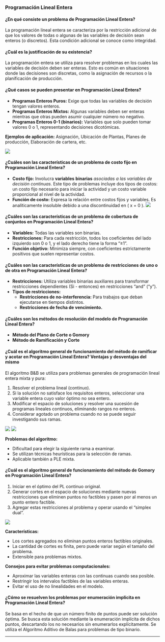 

### Programación Lineal Entera

#### ¿En qué consiste un problema de Programación Lineal Entera?
La programación lineal entera se caracteriza por la restricción adicional de que los valores de todas o algunas de las variables de decisión sean enteros (o discretos). Esta condición adicional se conoce como integridad.

#### ¿Cuál es la justificación de su existencia?
La programación entera se utiliza para resolver problemas en los cuales las variables de decisión deben ser enteras. Esto es común en situaciones donde las decisiones son discretas, como la asignación de recursos o la planificación de producción.

#### ¿Qué casos se pueden presentar en Programación Lineal Entera?
- **Programas Enteros Puros:** Exige que todas las variables de decisión tengan valores enteros.
- **Programas Enteros Mixtos:** Algunas variables deben ser enteras mientras que otras pueden asumir cualquier número no negativo.
- **Programas Enteros 0-1 (binarios):** Variables que solo pueden tomar valores 0 o 1, representando decisiones dicotómicas.

**Ejemplos de aplicación:** Asignación, Ubicación de Plantas, Planes de producción, Elaboración de cartera, etc.

![](https://lh7-us.googleusercontent.com/docsz/AD_4nXdlUUlz_p14Mu_dpMMHiI6aoD-ZxSZoss3w9AqSHcF3pRDR5T4G58r9W5h1clsTHu0qg9GuGpDbeT3FXY0dgny1emQWAbVSZ6hgw4TAQrYUd83FsH2-91fN10dU56NU1pUUHApYH_RRglLqh3-lFjRqPEdK?key=iTPa6W9OMH7L3aG9DQ3z0g)

#### ¿Cuáles son las características de un problema de costo fijo en Programación Lineal Entera?
- **Costo fijo:** Involucra **variables** **binarias** *asociadas a las variables de decisión continuas*. Este tipo de problemas incluye dos tipos de costos: un costo fijo necesario para iniciar la actividad y un costo variable proporcional al nivel de la actividad.
- **Función de costo:** Expresa la relación entre costos fijos y variables. Es analíticamente insoluble debido a una discontinuidad en \( x = 0 \).
**![](https://lh7-us.googleusercontent.com/docsz/AD_4nXcWRPMRCZWiGbEABl_TYQKPMJuI61m50NgCjHSjz0Nfyo_SIIyVx2EwBUEAvZOyjMSYGeHSlS1VoCU52iEXvLVWyRzFLVxrCNcU9uixKlmrhbExtCx5otFPvNCvQfADmM1viwDc1XKRRPiLMrNCNhVJJxo?key=iTPa6W9OMH7L3aG9DQ3z0g)**
#### ¿Cuáles son las características de un problema de cobertura de conjuntos en Programación Lineal Entera?
- **Variables:** Todas las variables son binarias.
- **Restricciones:** Para cada restricción, todos los coeficientes del lado izquierdo son 0 o 1, y el lado derecho tiene la forma “≥1”.
- **Función objetivo:** Minimiza siempre, con coeficientes estrictamente positivos que suelen representar costos.

#### ¿Cuáles son las características de un problema de restricciones de uno o de otra en Programación Lineal Entera?
- **Restricciones:** Utiliza variables binarias auxiliares para transformar restricciones dependientes (Si - entonces) en restricciones “and” (“y”).
- **Tipos de restricciones:**
  - **Restricciones de no-interferencia:** Para trabajos que deban ejecutarse en tiempos distintos.
  - **Restricciones de fecha de vencimiento.**

#### ¿Cuáles son los métodos de resolución del modelo de Programación Lineal Entera?
- **Método del Plano de Corte o Gomory**
- **Método de Ramificación y Corte**

#### ¿Cuál es el algoritmo general de funcionamiento del método de ramificar y acotar en Programación Lineal Entera? Ventajas y desventajas del mismo
El algoritmo B&B se utiliza para problemas generales de programación lineal entera mixta y pura:

1. Resolver el problema lineal (continuo).
2. Si la solución no satisface los requisitos enteros, seleccionar una variable entera cuyo valor óptimo no sea entero.
3. Modificar el espacio de soluciones y resolver una sucesión de programas lineales continuos, eliminando rangos no enteros.
4. Considerar agotado un problema cuando no se puede seguir investigando sus ramas.

**![](https://lh7-us.googleusercontent.com/docsz/AD_4nXfRH61OY_eXgFnkRY6z_4Ta0-dT_iWgVzQu5cwOqn9wvQWmycyJXZ-KJDB4t6r4mtZywKpqHGuhKAXkUrEmzTbsL0Pra-naAksYZ7IUt3jtVGUj311QOelOEkGG2zUN-yBtB6fo0Iu_AbYQmYUWsJqG4-YA?key=iTPa6W9OMH7L3aG9DQ3z0g)**
**![](https://lh7-us.googleusercontent.com/docsz/AD_4nXci7zZ-dUCPlVw-LEzmZ9L5L0wZC4e8PPpeC5WQwjKm4xzA4Hnt-4BJAf8kS3kh_KNV9pmaMkD_iIxT0wQz0GtNPvbt0PLSIURvfuURYfrpGJpajt4j8RwF-UvfzwFWawHcRpzbewGRfRnbBV8yROMrIJpE?key=iTPa6W9OMH7L3aG9DQ3z0g)**


**Problemas del algoritmo:**
- Dificultad para elegir la siguiente rama a examinar.
- Se utilizan técnicas heurísticas para la selección de ramas.
- Aplicable también a PLE mixta.

#### ¿Cuál es el algoritmo general de funcionamiento del método de Gomory en Programación Lineal Entera?
1. Iniciar en el óptimo del PL continuo original.
2. Generar cortes en el espacio de soluciones mediante nuevas restricciones que eliminen puntos no factibles y pasen por al menos un punto entero factible.
3. Agregar estas restricciones al problema y operar usando el “simplex dual”.

**![](https://lh7-us.googleusercontent.com/docsz/AD_4nXdgTN-j2EHz1vE6udtsxas_qyzgNzWbW4MpC_gh9J5EbiIJURx9g13K_GgNUa3g3RNB3L3hkCDRZkGZ9ydzooAr87quai3nUbCHOLc29DRJ3fi1I0DhhI4iJ-oyrDrnqdt05rCt2Z2zuzW3h99aDitsh8A?key=iTPa6W9OMH7L3aG9DQ3z0g)**


**Características:**
- Los cortes agregados no eliminan puntos enteros factibles originales.
- La cantidad de cortes es finita, pero puede variar según el tamaño del problema.
- Extensible para problemas mixtos.

**Consejos para evitar problemas computacionales:**
- Aproximar las variables enteras con las continuas cuando sea posible.
- Restringir los intervalos factibles de las variables enteras.
- Evitar el uso de no linealidades en el modelo.

#### ¿Cómo se resuelven los problemas por enumeración implícita en Programación Lineal Entera?
Se basa en el hecho de que un número finito de puntos puede ser solución óptima. Se busca esta solución mediante la enumeración implícita de dichos puntos, descartando los no necesarios sin enumerarlos explícitamente. Se utiliza el Algoritmo Aditivo de Balas para problemas de tipo binario.

---
